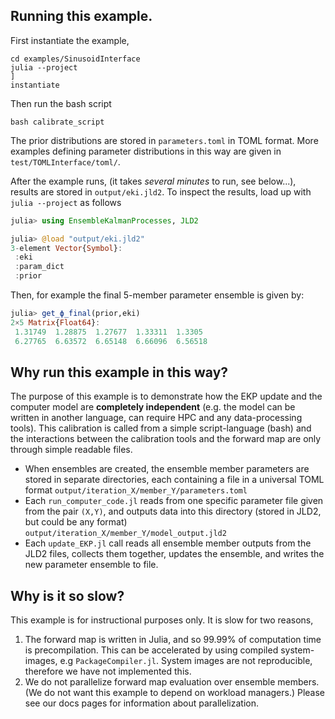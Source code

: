 ## Running this example.

First instantiate the example,
```
cd examples/SinusoidInterface
julia --project
]
instantiate
```
Then run the bash script
```
bash calibrate_script
```
The prior distributions are stored in `parameters.toml` in TOML format. More examples defining parameter distributions in this way are given in `test/TOMLInterface/toml/`.

After the example runs, (it takes *several minutes* to run, see below...), results are stored in `output/eki.jld2`. To inspect the results, load up with `julia --project` as follows
```julia
julia> using EnsembleKalmanProcesses, JLD2

julia> @load "output/eki.jld2"
3-element Vector{Symbol}:
 :eki
 :param_dict
 :prior
```
Then, for example the final 5-member parameter ensemble is given by:
```julia
julia> get_ϕ_final(prior,eki)
2×5 Matrix{Float64}:
 1.31749  1.28875  1.27677  1.33311  1.3305
 6.27765  6.63572  6.65148  6.66096  6.56518
```

## Why run this example in this way?

The purpose of this example is to demonstrate how the EKP update and the computer model are **completely independent** (e.g. the model can be written in another language, can require HPC and any data-processing tools). This calibration is called from a simple script-language (bash) and the interactions between the calibration tools and the forward map are only through simple readable files.

- When ensembles are created, the ensemble member parameters are stored in separate directories, each containing a file in a universal TOML format
`output/iteration_X/member_Y/parameters.toml`
- Each `run_computer_code.jl` reads from one specific parameter file given from the pair `(X,Y)`, and outputs data into this directory (stored in JLD2, but could be any format)
`output/iteration_X/member_Y/model_output.jld2`
- Each `update_EKP.jl` call reads all ensemble member outputs from the JLD2 files, collects them together, updates the ensemble, and writes the new parameter ensemble to file.

## Why is it so slow?
This example is for instructional purposes only. It is slow for two reasons,
1. The forward map is written in Julia, and so 99.99% of computation time is precompilation. This can be accelerated by using compiled system-images, e.g `PackageCompiler.jl`. System images are not reproducible, therefore we have not implemented this.
2. We do not parallelize forward map evaluation over ensemble members. (We do not want this example to depend on workload managers.) Please see our docs pages for information about parallelization.
